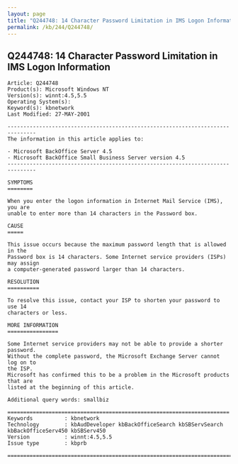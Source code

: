 ```yaml
---
layout: page
title: "Q244748: 14 Character Password Limitation in IMS Logon Information"
permalink: /kb/244/Q244748/
---
```


## Q244748: 14 Character Password Limitation in IMS Logon Information

	Article: Q244748
	Product(s): Microsoft Windows NT
	Version(s): winnt:4.5,5.5
	Operating System(s): 
	Keyword(s): kbnetwork
	Last Modified: 27-MAY-2001
	
	-------------------------------------------------------------------------------
	The information in this article applies to:
	
	- Microsoft BackOffice Server 4.5 
	- Microsoft BackOffice Small Business Server version 4.5 
	-------------------------------------------------------------------------------
	
	SYMPTOMS
	========
	
	When you enter the logon information in Internet Mail Service (IMS), you are
	unable to enter more than 14 characters in the Password box.
	
	CAUSE
	=====
	
	This issue occurs because the maximum password length that is allowed in the
	Password box is 14 characters. Some Internet service providers (ISPs) may assign
	a computer-generated password larger than 14 characters.
	
	RESOLUTION
	==========
	
	To resolve this issue, contact your ISP to shorten your password to use 14
	characters or less.
	
	MORE INFORMATION
	================
	
	Some Internet service providers may not be able to provide a shorter password.
	Without the complete password, the Microsoft Exchange Server cannot log on to
	the ISP.
	Microsoft has confirmed this to be a problem in the Microsoft products that are
	listed at the beginning of this article.
	
	Additional query words: smallbiz
	
	======================================================================
	Keywords          : kbnetwork 
	Technology        : kbAudDeveloper kbBackOfficeSearch kbSBServSearch kbBackOfficeServ450 kbSBServ450
	Version           : winnt:4.5,5.5
	Issue type        : kbprb
	
	=============================================================================
	

